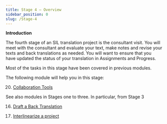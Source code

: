 ```yaml
---
title: Stage 4 – Overview
sidebar_position: 0
slug: /Stage-4
---
```




**Introduction**


The fourth stage of an SIL translation project is the consultant visit. You will meet with the consultant and evaluate your text, make notes and revise your texts and back translations as needed. You will want to ensure that you have updated the status of your translation in Assignments and Progress.


Most of the tasks in this stage have been covered in previous modules.


The following module will help you in this stage:


 20.  [Collaboration Tools](/20.CT)


See also modules in Stages one to three. In particular, from Stage 3


 16.  [Draft a Back Translation](/16.BT1)


 17.  [Interlinearize a project](/17.BT2)

